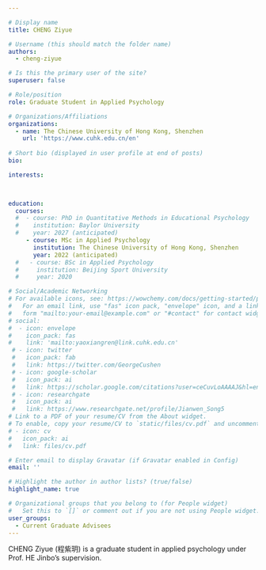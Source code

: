 ```yaml
---

# Display name
title: CHENG Ziyue

# Username (this should match the folder name)
authors:
  - cheng-ziyue

# Is this the primary user of the site?
superuser: false

# Role/position
role: Graduate Student in Applied Psychology

# Organizations/Affiliations
organizations:
  - name: The Chinese University of Hong Kong, Shenzhen
    url: 'https://www.cuhk.edu.cn/en'
    
# Short bio (displayed in user profile at end of posts)
bio: 

interests:

  

education:
  courses:
  #  - course: PhD in Quantitative Methods in Educational Psychology
  #    institution: Baylor University
  #    year: 2027 (anticipated)
     - course: MSc in Applied Psychology
       institution: The Chinese University of Hong Kong, Shenzhen
       year: 2022 (anticipated)
  #   - course: BSc in Applied Psychology
  #     institution: Beijing Sport University
  #     year: 2020

# Social/Academic Networking
# For available icons, see: https://wowchemy.com/docs/getting-started/page-builder/#icons
#   For an email link, use "fas" icon pack, "envelope" icon, and a link in the
#   form "mailto:your-email@example.com" or "#contact" for contact widget.
# social:
#  - icon: envelope
#    icon_pack: fas
#    link: 'mailto:yaoxiangren@link.cuhk.edu.cn'
 # - icon: twitter
 #   icon_pack: fab
 #   link: https://twitter.com/GeorgeCushen
 # - icon: google-scholar
 #   icon_pack: ai
 #   link: https://scholar.google.com/citations?user=ceCuvLoAAAAJ&hl=en
 # - icon: researchgate
 #   icon_pack: ai
 #   link: https://www.researchgate.net/profile/Jianwen_Song5
# Link to a PDF of your resume/CV from the About widget.
# To enable, copy your resume/CV to `static/files/cv.pdf` and uncomment the lines below.
# - icon: cv
#   icon_pack: ai
#   link: files/cv.pdf

# Enter email to display Gravatar (if Gravatar enabled in Config)
email: ''

# Highlight the author in author lists? (true/false)
highlight_name: true

# Organizational groups that you belong to (for People widget)
#   Set this to `[]` or comment out if you are not using People widget.
user_groups:
  - Current Graduate Advisees
---
```

CHENG Ziyue (程紫玥) is a graduate student in applied psychology under Prof. HE Jinbo’s supervision.

